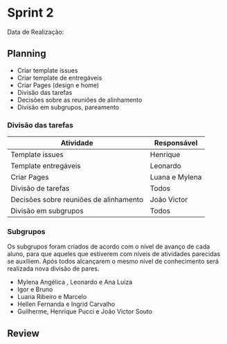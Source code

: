 # Sprint 2

Data de Realização: 

## Planning

- Criar template issues
- Criar template de entregáveis 
- Criar Pages (design e home)
- Divisão das tarefas
- Decisões sobre as reuniões de alinhamento
- Divisão em subgrupos, pareamento

### Divisão das tarefas

| Atividade | Responsável |
| --------- | ----------- |
| Template issues | Henrique |
| Template entregáveis | Leonardo |
| Criar Pages | Luana e Mylena |
| Divisão de tarefas | Todos |
| Decisões sobre reuniões de alinhamento | João Victor |
| Divisão em subgrupos | Todos |

### Subgrupos 

Os subgrupos foram criados de acordo com o nível de avanço de cada aluno, para que aqueles que estiverem com níveis de atividades parecidas se auxiliem. Após todos alcançarem o mesmo nível de conhecimento será realizada nova divisão de pares.

- Mylena Angélica , Leonardo e Ana Luíza
- Igor e Bruno
- Luana Ribeiro e Marcelo 
- Hellen Fernanda e Ingrid Carvalho
- Guilherme, Henrique Pucci e João Victor Souto

## Review